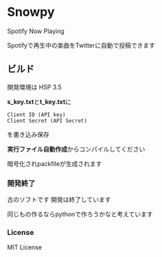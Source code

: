 # Snowpy
Spotify Now Playing

Spotifyで再生中の楽曲をTwitterに自動で投稿できます

## ビルド
開発環境は HSP 3.5

**s_key.txt**と**t_key.txt**に

```
Client ID (API key)
Client Secret (API Secret)
```

を書き込み保存

**実行ファイル自動作成**からコンパイルしてください

暗号化されpackfileが生成されます

### 開発終了

古のソフトです
開発は終了しています

同じもの作るならpythonで作ろうかなと考えています

### License
MIT License

